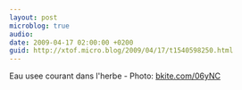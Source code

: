 ```yaml
---
layout: post
microblog: true
audio: 
date: 2009-04-17 02:00:00 +0200
guid: http://xtof.micro.blog/2009/04/17/t1540598250.html
---
```

Eau usee courant dans l'herbe - Photo: [bkite.com/06yNC](http://bkite.com/06yNC)
